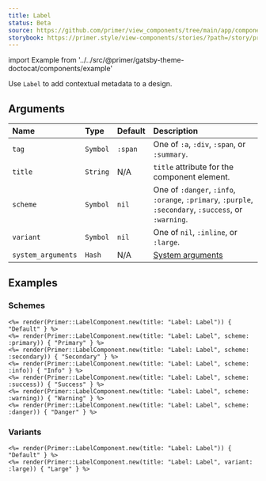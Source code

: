 ```yaml
---
title: Label
status: Beta
source: https://github.com/primer/view_components/tree/main/app/components/primer/label_component.rb
storybook: https://primer.style/view-components/stories/?path=/story/primer-label-component
---
```


import Example from '../../src/@primer/gatsby-theme-doctocat/components/example'

<!-- Warning: AUTO-GENERATED file, do not edit. Add code comments to your Ruby instead <3 -->

Use `Label` to add contextual metadata to a design.

## Arguments

| Name | Type | Default | Description |
| :- | :- | :- | :- |
| `tag` | `Symbol` | `:span` | One of `:a`, `:div`, `:span`, or `:summary`. |
| `title` | `String` | N/A | `title` attribute for the component element. |
| `scheme` | `Symbol` | `nil` | One of `:danger`, `:info`, `:orange`, `:primary`, `:purple`, `:secondary`, `:success`, or `:warning`. |
| `variant` | `Symbol` | `nil` | One of `nil`, `:inline`, or `:large`. |
| `system_arguments` | `Hash` | N/A | [System arguments](/system-arguments) |

## Examples

### Schemes

<Example src="<span title='Label: Label' data-view-component='' class='Label'>Default</span><span title='Label: Label' data-view-component='' class='Label Label--primary'>Primary</span><span title='Label: Label' data-view-component='' class='Label Label--secondary'>Secondary</span><span title='Label: Label' data-view-component='' class='Label Label--info'>Info</span><span title='Label: Label' data-view-component='' class='Label Label--success'>Success</span><span title='Label: Label' data-view-component='' class='Label Label--warning'>Warning</span><span title='Label: Label' data-view-component='' class='Label Label--danger'>Danger</span>" />

```erb
<%= render(Primer::LabelComponent.new(title: "Label: Label")) { "Default" } %>
<%= render(Primer::LabelComponent.new(title: "Label: Label", scheme: :primary)) { "Primary" } %>
<%= render(Primer::LabelComponent.new(title: "Label: Label", scheme: :secondary)) { "Secondary" } %>
<%= render(Primer::LabelComponent.new(title: "Label: Label", scheme: :info)) { "Info" } %>
<%= render(Primer::LabelComponent.new(title: "Label: Label", scheme: :success)) { "Success" } %>
<%= render(Primer::LabelComponent.new(title: "Label: Label", scheme: :warning)) { "Warning" } %>
<%= render(Primer::LabelComponent.new(title: "Label: Label", scheme: :danger)) { "Danger" } %>
```

### Variants

<Example src="<span title='Label: Label' data-view-component='' class='Label'>Default</span><span title='Label: Label' data-view-component='' class='Label Label--large'>Large</span>" />

```erb
<%= render(Primer::LabelComponent.new(title: "Label: Label")) { "Default" } %>
<%= render(Primer::LabelComponent.new(title: "Label: Label", variant: :large)) { "Large" } %>
```
